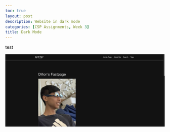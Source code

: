 ```yaml
---
toc: true
layout: post
description: Website in dark mode
categories: [CSP Assignments, Week 3]
title: Dark Mode
---
```


test

![](images/dark-mode-screenshot.png)